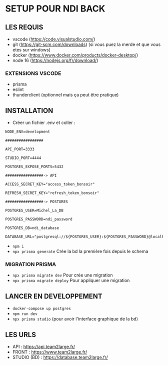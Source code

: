# SETUP POUR NDI BACK

## LES REQUIS
- vscode (https://code.visualstudio.com/)
- git (https://git-scm.com/downloads) (si vous puez la merde et que vous etes sur windows)
- docker (https://www.docker.com/products/docker-desktop/)
- node 16 (https://nodejs.org/fr/download/)

### EXTENSIONS VSCODE 
- prisma
- eslint
- thunderclient (optionnel mais ça peut être pratique)

## INSTALLATION
- Créer un fichier .env et coller :
```
NODE_ENV=development

#################

API_PORT=3333

STUDIO_PORT=4444

POSTGRES_EXPOSE_PORTS=5432

#################-> API

ACCESS_SECRET_KEY="access_token_bonsoir"

REFRESH_SECRET_KEY="refresh_token_bonsoir"

#################-> POSTGRES

POSTGRES_USER=Michel_La_DB

POSTGRES_PASSWORD=ndi_password

POSTGRES_DB=ndi_database

DATABASE_URL="postgresql://${POSTGRES_USER}:${POSTGRES_PASSWORD}@localhost:5432/${POSTGRES_DB}"
```

- `npm i`
- `npx prisma generate` Crée la bd la première fois depuis le schema

### MIGRATION PRISMA
- `npx prisma migrate dev` Pour crée une migration
- `npx prisma migrate deploy` Pour appliquer une migration

## LANCER EN DEVELOPPEMENT
- `docker-compose up postgres`
- `npm run dev`
- `npx prisma studio` (pour avoir l'interface graphique de la bd)

## LES URLS
- API : https://api.team2large.fr/
- FRONT : https://www.team2large.fr/
- STUDIO (BD) : https://database.team2large.fr/
